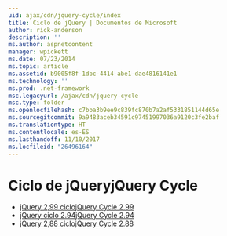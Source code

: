 ```yaml
---
uid: ajax/cdn/jquery-cycle/index
title: Ciclo de jQuery | Documentos de Microsoft
author: rick-anderson
description: ''
ms.author: aspnetcontent
manager: wpickett
ms.date: 07/23/2014
ms.topic: article
ms.assetid: b9005f8f-1dbc-4414-abe1-dae4816141e1
ms.technology: ''
ms.prod: .net-framework
msc.legacyurl: /ajax/cdn/jquery-cycle
msc.type: folder
ms.openlocfilehash: c7bba3b9ee9c839fc870b7a2af5331851144d65e
ms.sourcegitcommit: 9a9483aceb34591c97451997036a9120c3fe2baf
ms.translationtype: HT
ms.contentlocale: es-ES
ms.lasthandoff: 11/10/2017
ms.locfileid: "26496164"
---
```

<a name="jquery-cycle"></a><span data-ttu-id="4bf43-102">Ciclo de jQuery</span><span class="sxs-lookup"><span data-stu-id="4bf43-102">jQuery Cycle</span></span>
====================
- [<span data-ttu-id="4bf43-103">jQuery 2,99 ciclo</span><span class="sxs-lookup"><span data-stu-id="4bf43-103">jQuery Cycle 2.99</span></span>](cdnjquerycycle299.md)
- [<span data-ttu-id="4bf43-104">jQuery ciclo 2.94</span><span class="sxs-lookup"><span data-stu-id="4bf43-104">jQuery Cycle 2.94</span></span>](cdnjquerycycle294.md)
- [<span data-ttu-id="4bf43-105">jQuery 2,88 ciclo</span><span class="sxs-lookup"><span data-stu-id="4bf43-105">jQuery Cycle 2.88</span></span>](cdnjquerycycle288.md)
